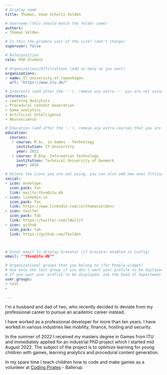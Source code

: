 ```yaml
---
# Display name
title: Thomas, Vase Schultz Volden

# Username (this should match the folder name)
authors: 
- Thomas Volden

# Is this the primary user of the site? (don't change)
superuser: false

# Role/position
role: PhD Student

# Organizations/Affiliations (add as many as you want)
organizations:
- name: IT University of Copenhagen
  url: "https://www.itu.dk/"

# Interests (add after the '-'), remove any extra '-' you are not using
interests:
- Learning Analytics
- Procedural Content Generation
- Game analytics
- Artificial Intelligence
- Neuroscience

# Education (add after the '-'), remove any extra courses that you are not using
education:
  courses:
   - course: M.Sc. in Games - Technology
     institution: IT-University
     year: 2022
   - course: B.Eng. Information Technology
     institution: Technical University of Denmark
     year: 2010

# Delete the icons you are not using, you can also add new ones fitting your needs by browsing https://fontawesome.com/icons (more than 4/5 icons are not advised); remove the ones you are not using
social:
- icon: envelope
  icon_pack: fas
  link: mailto:thvo@itu.dk
- icon: linkedin-in
  icon_pack: fas
  link: https://www.linkedin.com/in/thomasvolden/
- icon: twitter
  icon_pack: fab
  link: https://twitter.com/l0wl3jf
- icon: github
  icon_pack: fab
  link: https://github.com/TVolden



# Enter email to display Gravatar (if Gravatar enabled in Config)
email: ""thvo@itu.dk""

# Organizational groups that you belong to (for People widget)
# Use only the test group if you don't want your profile to be diplayed
# If you want your profile to be displayed, ask the head of department for which user group to use
user_groups:
- test
- 

---
```


I'm a husband and dad of two, who recently decided to deviate from my professional career to pursue an academic career instead.

I have worked as a professional developer for more than ten years. I have worked in various industries like mobility, finance, hosting and security.

In the summer of 2022 I received my masters degree in Games from ITU and immediately applied for an industrial PhD project which I started mid August 2022.
The subject of the project is to optimize learning for young children with games, learning analytics and procedural content generation.

In my spare time I teach children how to code and make games as a volunteer at [Coding Pirates](https://codingpirates.dk/) - Ballerup.